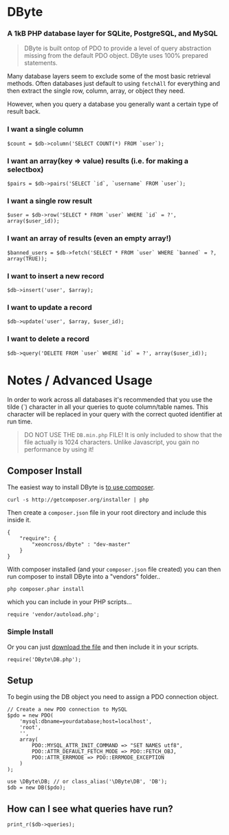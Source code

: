 # DByte

### A 1kB PHP database layer for SQLite, PostgreSQL, and MySQL

> DByte is built ontop of PDO to provide a level of query abstraction missing
> from the default PDO object. DByte uses 100% prepared statements.

Many database layers seem to exclude some of the most basic retrieval methods.
Often databases just default to using `fetchAll` for everything and then extract
the single row, column, array, or object they need.

However, when you query a database you generally want a certain type of result back.

### I want a single column

	$count = $db->column('SELECT COUNT(*) FROM `user`);

### I want an array(key => value) results (i.e. for making a selectbox)

	$pairs = $db->pairs('SELECT `id`, `username` FROM `user`);

### I want a single row result

	$user = $db->row('SELECT * FROM `user` WHERE `id` = ?', array($user_id));

### I want an array of results (even an empty array!)

	$banned_users = $db->fetch('SELECT * FROM `user` WHERE `banned` = ?, array(TRUE));

### I want to insert a new record

	$db->insert('user', $array);

### I want to update a record

	$db->update('user', $array, $user_id);

### I want to delete a record

	$db->query('DELETE FROM `user` WHERE `id` = ?', array($user_id));

# Notes / Advanced Usage

In order to work across all databases it's recommended that you use the tilde
(\`) character in all your queries to quote column/table names. This character
will be replaced in your query with the correct quoted identifier at run time.

> DO NOT USE THE `DB.min.php` FILE! It is only included to show that the file
> actually is 1024 characters. Unlike Javascript, you gain no performance by using it!

## Composer Install

The easiest way to install DByte is [to use composer](https://getcomposer.org/).

	curl -s http://getcomposer.org/installer | php

Then create a `composer.json` file in your root directory and include this inside it.

	{
		"require": {
			"xeoncross/dbyte" : "dev-master"
		}
	}

With composer installed (and your `composer.json` file created) you can then run
composer to install DByte into a "vendors" folder..

	php composer.phar install

which you can include in your PHP scripts...

	require 'vendor/autoload.php';

### Simple Install

Or you can just [download the file](https://github.com/Xeoncross/DByte/archive/master.zip)
and then include it in your scripts.

	require('DByte\DB.php');

## Setup

To begin using the DB object you need to assign a PDO connection object.

	// Create a new PDO connection to MySQL
	$pdo = new PDO(
		'mysql:dbname=yourdatabase;host=localhost',
		'root',
		'',
		array(
			PDO::MYSQL_ATTR_INIT_COMMAND => "SET NAMES utf8",
			PDO::ATTR_DEFAULT_FETCH_MODE => PDO::FETCH_OBJ,
			PDO::ATTR_ERRMODE => PDO::ERRMODE_EXCEPTION
		)
	);

	use \DByte\DB; // or class_alias('\DByte\DB', 'DB');
	$db = new DB($pdo);


## How can I see what queries have run?

	print_r($db->queries);
